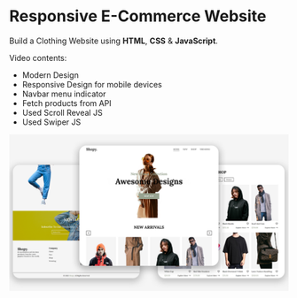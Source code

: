 # Responsive E-Commerce Website

Build a Clothing Website using **HTML**, **CSS** & **JavaScript**.

Video contents:

- Modern Design
- Responsive Design for mobile devices
- Navbar menu indicator
- Fetch products from API
- Used Scroll Reveal JS
- Used Swiper JS

![img](clothing.png)
